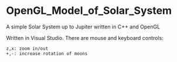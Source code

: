 OpenGL_Model_of_Solar_System
============================

A simple Solar System up to Jupiter written in C++ and OpenGL

Written in Visual Studio. There are mouse and keyboard controls: 
    
    z,x: zoom in/out
    +,-: increase rotation of moons
